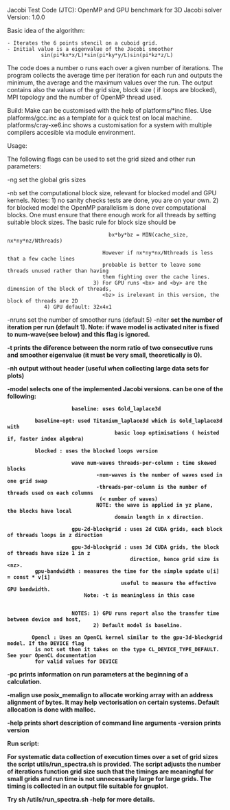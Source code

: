 Jacobi Test Code (JTC): OpenMP and GPU benchmark for 3D Jacobi solver
Version: 1.0.0


Basic idea of the algorithm:

	- Iterates the 6 points stencil on a cuboid grid.
	- Initial value is a eigenvalue of the Jacobi smoother
               sin(pi*kx*x/L)*sin(pi*ky*y/L)sin(pi*kz*z/L)

The code does a number o runs each over a given number of iterations.
The program collects the average time per iteration for each run and
outputs the minimum, the average and the maximum values over the
run. The output contains also the values of the grid size, block size
( if loops are blocked), MPI topology and the number of OpenMP thread
used.
        
Build: Make can be customised with the help of platforms/*inc files.
       Use platforms/gcc.inc as a template for a quick test on local
       machine. 
       platforms/cray-xe6.inc shows a customisation for a
       system with multiple compilers accesible via module environment.


Usage:

The following flags can be used to set the grid sized and other run parameters:

-ng <nx> <ny> <nz>       set the global gris sizes

-nb <bx> <by> <bz>       set the computational block size, relevant for blocked model and GPU kernels.
                         Notes: 1) no sanity checks tests are done, you are on your own.
                                2) for blocked model the OpenMP parallelism is done over
                                   computational blocks. One must ensure that there
                                   enough work for all threads by setting suitable 
                                   block sizes.
                                   The basic rule for block size should be 

                                     bx*by*bz = MIN(cache_size, nx*ny*nz/Nthreads) 
 
                                   However if nx*ny*nx/Nthreads is less that a few cache lines 
                                   probable is better to leave some threads unused rather than having 
                                   them fighting over the cache lines.
                                3) For GPU runs <bx> and <by> are the dimension of the block of threads,
                                   <bz> is irelevant in this version, the block of threads are 2D
				4) GPU default: 32x4x1
                         
-nruns <n>               set the number of smoother runs (default 5)
-niter <b>               set the number of iteration per run (default 1).
                         Note: if wave model is activated niter is fixed to num-wave(see below) 
                               and this flag is ignored. 

-t                       prints the diference between the norm ratio of two consecutive
			 runs and smoother eigenvalue (it must be very small, theoretically is 0).

-nh                      output without header (useful when collecting large data sets for plots)

-model <name>            selects one of the implemented Jacobi versions.
                         <name> can be one of the following:

                         baseline: uses Gold_laplace3d

			 baseline-opt: used Titanium_laplace3d which is Gold_laplace3d with
                                       basic loop optimisations ( hoisted if, faster index algebra)
                  
			 blocked : uses the blocked loops version

                         wave num-waves threads-per-column : time skewed blocks
                                 -num-waves is the number of waves used in one grid swap
                                 -threads-per-column is the number of threads used on each columns 
                                  (< number of waves)
                                 NOTE: the wave is applied in yz plane, the blocks have local
                                       domain length in x direction.      

                         gpu-2d-blockgrid : uses 2d CUDA grids, each block of threads loops in z direction
                                        
                         gpu-3d-blockgrid : uses 3d CUDA grids, the block of threads have size 1 in z
                                            direction, hence grid size is <nz>.  
			 gpu-bandwidth : measures the time for the simple update u[i] = const * v[i]
                                         useful to measure the effective GPU bandwidth.
			                 Note: -t is meaningless in this case

		                                
                         NOTES: 1) GPU runs report also the transfer time between device and host,
                                2) Default model is baseline.

			Opencl : Uses an OpenCL kernel similar to the gpu-3d-blockgrid model. If the DEVICE flag
			 is not set then it takes on the type CL_DEVICE_TYPE_DEFAULT. See your OpenCL documentation 
			 for valid values for DEVICE                           	
				
-pc                      prints information on run parameters at the beginning of a calculation.

-malign <n>              use posix_memalign to allocate working array with an address alignment of <n> bytes. 
                         It may help vectorisation on certain systems.
                         Default allocation is done with malloc.

-help                   prints short description of command line arguments
-version                prints version


Run script:

For systematic data collection of execution times over a set of grid
sizes the script utils/run_spectra.sh is provided.  The script adjusts
the number of iterations function grid size such that the timings are
meaningful for small grids and run time is not unnecessarily large for
large grids. The timing is collected in an output file suitable for
gnuplot.

Try sh <path>/utils/run_spectra.sh -help for more details.

   



